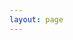 ```yaml
---
layout: page
---
```


<script setup>
import { useData, useRouter } from 'vitepress'
const { theme } = useData()
const router = useRouter()
router.go(theme.value.specs.latest)
</script>

